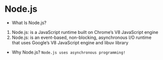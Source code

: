 # Node.js
- What Is Node.js?
1. Node.js: is a JavaScript runtime built on Chrome’s V8 JavaScript engine
2. Node.js: is an event-based, non-blocking, asynchronous I/O runtime that uses Google’s V8 JavaScript engine and libuv library

- Why Node.js? `Node.js uses asynchronous programming!`
